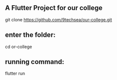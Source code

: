 ## A Flutter Project for our college

git clone https://github.com/9techsea/our-college.git

## enter the folder:

cd or-college

## running command:

flutter run 


